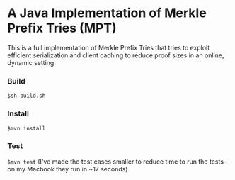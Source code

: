 # A Java Implementation of Merkle Prefix Tries (MPT) 

This is a full implementation of Merkle Prefix Tries that tries to exploit efficient serialization and client caching to reduce proof sizes in an online, dynamic setting


### Build
`$sh build.sh`

### Install
`$mvn install`

### Test
`$mvn test`
(I've made the test cases smaller to reduce time to run the tests - on my Macbook they run in ~17 seconds)